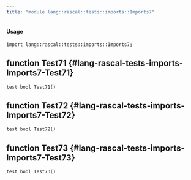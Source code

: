 ```yaml
---
title: "module lang::rascal::tests::imports::Imports7"
---
```


#### Usage

`import lang::rascal::tests::imports::Imports7;`


## function Test71 {#lang-rascal-tests-imports-Imports7-Test71}

```rascal
test bool Test71()

```

## function Test72 {#lang-rascal-tests-imports-Imports7-Test72}

```rascal
test bool Test72()

```

## function Test73 {#lang-rascal-tests-imports-Imports7-Test73}

```rascal
test bool Test73()

```

